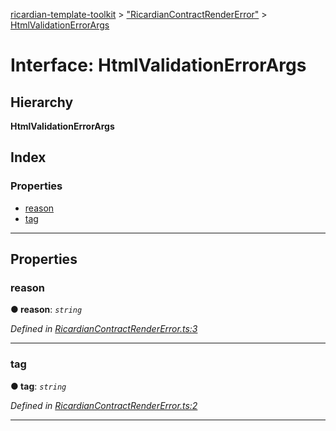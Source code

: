 [ricardian-template-toolkit](../README.md) > ["RicardianContractRenderError"](../modules/_ricardiancontractrendererror_.md) > [HtmlValidationErrorArgs](../interfaces/_ricardiancontractrendererror_.htmlvalidationerrorargs.md)

# Interface: HtmlValidationErrorArgs

## Hierarchy

**HtmlValidationErrorArgs**

## Index

### Properties

* [reason](_ricardiancontractrendererror_.htmlvalidationerrorargs.md#reason)
* [tag](_ricardiancontractrendererror_.htmlvalidationerrorargs.md#tag)

---

## Properties

<a id="reason"></a>

###  reason

**● reason**: *`string`*

*Defined in [RicardianContractRenderError.ts:3](https://github.com/EOSIO/ricardian-template-toolkit/blob/ae088d5/src/RicardianContractRenderError.ts#L3)*

___
<a id="tag"></a>

###  tag

**● tag**: *`string`*

*Defined in [RicardianContractRenderError.ts:2](https://github.com/EOSIO/ricardian-template-toolkit/blob/ae088d5/src/RicardianContractRenderError.ts#L2)*

___

